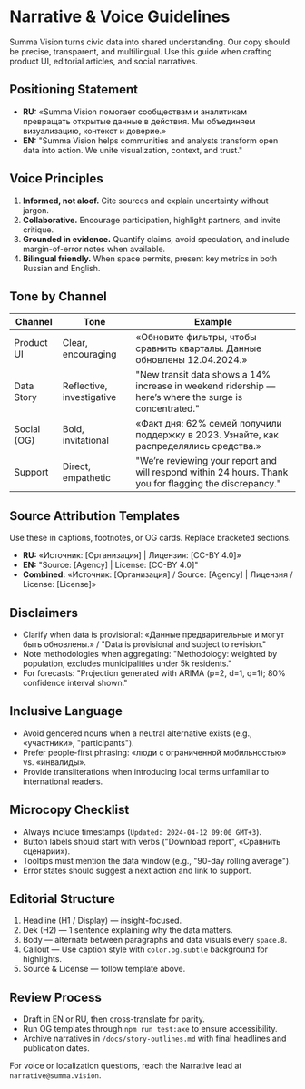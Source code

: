 # Narrative & Voice Guidelines

Summa Vision turns civic data into shared understanding. Our copy should be precise, transparent, and multilingual. Use this guide when crafting product UI, editorial articles, and social narratives.

## Positioning Statement
- **RU:** «Summa Vision помогает сообществам и аналитикам превращать открытые данные в действия. Мы объединяем визуализацию, контекст и доверие.»
- **EN:** "Summa Vision helps communities and analysts transform open data into action. We unite visualization, context, and trust."

## Voice Principles
1. **Informed, not aloof.** Cite sources and explain uncertainty without jargon.
2. **Collaborative.** Encourage participation, highlight partners, and invite critique.
3. **Grounded in evidence.** Quantify claims, avoid speculation, and include margin-of-error notes when available.
4. **Bilingual friendly.** When space permits, present key metrics in both Russian and English.

## Tone by Channel
| Channel | Tone | Example |
| --- | --- | --- |
| Product UI | Clear, encouraging | «Обновите фильтры, чтобы сравнить кварталы. Данные обновлены 12.04.2024.» |
| Data Story | Reflective, investigative | "New transit data shows a 14% increase in weekend ridership — here’s where the surge is concentrated." |
| Social (OG) | Bold, invitational | «Факт дня: 62% семей получили поддержку в 2023. Узнайте, как распределялись средства.» |
| Support | Direct, empathetic | "We’re reviewing your report and will respond within 24 hours. Thank you for flagging the discrepancy." |

## Source Attribution Templates
Use these in captions, footnotes, or OG cards. Replace bracketed sections.

- **RU:** «Источник: [Организация] | Лицензия: [CC-BY 4.0]»
- **EN:** "Source: [Agency] | License: [CC-BY 4.0]"
- **Combined:** «Источник: [Организация] / Source: [Agency] | Лицензия / License: [License]»

## Disclaimers
- Clarify when data is provisional: «Данные предварительные и могут быть обновлены.» / "Data is provisional and subject to revision."
- Note methodologies when aggregating: "Methodology: weighted by population, excludes municipalities under 5k residents."
- For forecasts: "Projection generated with ARIMA (p=2, d=1, q=1); 80% confidence interval shown."

## Inclusive Language
- Avoid gendered nouns when a neutral alternative exists (e.g., «участники», "participants").
- Prefer people-first phrasing: «люди с ограниченной мобильностью» vs. «инвалиды».
- Provide transliterations when introducing local terms unfamiliar to international readers.

## Microcopy Checklist
- Always include timestamps (`Updated: 2024-04-12 09:00 GMT+3`).
- Button labels should start with verbs ("Download report", «Сравнить сценарии»).
- Tooltips must mention the data window (e.g., "90-day rolling average").
- Error states should suggest a next action and link to support.

## Editorial Structure
1. Headline (H1 / Display) — insight-focused.
2. Dek (H2) — 1 sentence explaining why the data matters.
3. Body — alternate between paragraphs and data visuals every `space.8`.
4. Callout — Use caption style with `color.bg.subtle` background for highlights.
5. Source & License — follow template above.

## Review Process
- Draft in EN or RU, then cross-translate for parity.
- Run OG templates through `npm run test:axe` to ensure accessibility.
- Archive narratives in `/docs/story-outlines.md` with final headlines and publication dates.

For voice or localization questions, reach the Narrative lead at `narrative@summa.vision`.
